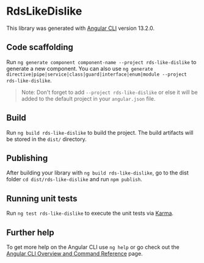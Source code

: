 # RdsLikeDislike

This library was generated with [Angular CLI](https://github.com/angular/angular-cli) version 13.2.0.

## Code scaffolding

Run `ng generate component component-name --project rds-like-dislike` to generate a new component. You can also use `ng generate directive|pipe|service|class|guard|interface|enum|module --project rds-like-dislike`.
> Note: Don't forget to add `--project rds-like-dislike` or else it will be added to the default project in your `angular.json` file. 

## Build

Run `ng build rds-like-dislike` to build the project. The build artifacts will be stored in the `dist/` directory.

## Publishing

After building your library with `ng build rds-like-dislike`, go to the dist folder `cd dist/rds-like-dislike` and run `npm publish`.

## Running unit tests

Run `ng test rds-like-dislike` to execute the unit tests via [Karma](https://karma-runner.github.io).

## Further help

To get more help on the Angular CLI use `ng help` or go check out the [Angular CLI Overview and Command Reference](https://angular.io/cli) page.
